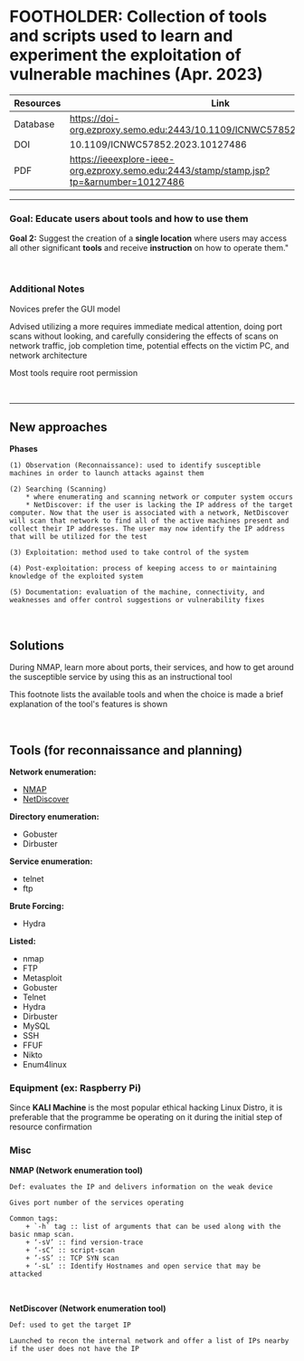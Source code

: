 # FOOTHOLDER: Collection of tools and scripts used to learn and experiment the exploitation of vulnerable machines (Apr. 2023)

| Resources	| Link |
|----------|----------|
| Database | https://doi-org.ezproxy.semo.edu:2443/10.1109/ICNWC57852.2023.10127486 |
| DOI | 10.1109/ICNWC57852.2023.10127486 |
| PDF | https://ieeexplore-ieee-org.ezproxy.semo.edu:2443/stamp/stamp.jsp?tp=&arnumber=10127486 |

----

### Goal: Educate users about tools and how to use them

**Goal 2:** Suggest the creation of a **single location** where users may access all other significant **tools** and receive **instruction** on how to operate them."

<br>

### Additional Notes

Novices prefer the GUI model

Advised utilizing a more requires immediate medical attention, doing port scans without looking, and carefully considering the effects of scans on network traffic, job completion time, potential effects on the victim PC, and network architecture

Most tools require root permission

<br>

----

## New approaches

**Phases**

	(1) Observation (Reconnaissance): used to identify susceptible machines in order to launch attacks against them

	(2) Searching (Scanning)
		* where enumerating and scanning network or computer system occurs
		* NetDiscover: if the user is lacking the IP address of the target computer. Now that the user is associated with a network, NetDiscover will scan that network to find all of the active machines present and collect their IP addresses. The user may now identify the IP address that will be utilized for the test
		
	(3) Exploitation: method used to take control of the system

	(4) Post-exploitation: process of keeping access to or maintaining knowledge of the exploited system

	(5) Documentation: evaluation of the machine, connectivity, and weaknesses and offer control suggestions or vulnerability fixes

<br>

## Solutions

During NMAP, learn more about ports, their services, and how to get around the susceptible service by using this as an instructional tool

This footnote lists the available tools and when the choice is made a brief explanation of the tool's features is
shown

<br> 

## Tools (for reconnaissance and planning)

**Network enumeration:**
- [NMAP](#nmap)
- [NetDiscover](#netdiscover)
			
**Directory enumeration:**
- Gobuster
- Dirbuster


**Service enumeration:**
- telnet
- ftp


**Brute Forcing:**
- Hydra
		
**Listed:**
- nmap
- FTP
- Metasploit
- Gobuster
- Telnet
- Hydra
- Dirbuster
- MySQL
- SSH
- FFUF
- Nikto
- Enum4linux
		
		
### Equipment (ex: Raspberry Pi)

Since **KALI Machine** is the most popular ethical hacking Linux Distro, it is preferable that the programme be operating on it during the initial step of resource confirmation

### Misc

<a id="nmap"></a>
**NMAP (Network enumeration tool)**

	Def: evaluates the IP and delivers information on the weak device
	
	Gives port number of the services operating
	
	Common tags:
		+ `-h` tag :: list of arguments that can be used along with the basic nmap scan.
		+ ‘-sV’ :: find version-trace
		+ ‘-sC’ :: script-scan
		+ ’-sS’ :: TCP SYN scan
		+ ‘-sL’ :: Identify Hostnames and open service that may be attacked
		
<br> 

<a id="netdiscover"></a>
**NetDiscover (Network enumeration tool)**

	Def: used to get the target IP

	Launched to recon the internal network and offer a list of IPs nearby if the user does not have the IP